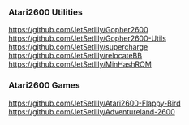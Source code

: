 ### Atari2600 Utilities

https://github.com/JetSetIlly/Gopher2600
https://github.com/JetSetIlly/Gopher2600-Utils
https://github.com/JetSetIlly/supercharge
https://github.com/JetSetIlly/relocateBB
https://github.com/JetSetIlly/MinHashROM

### Atari2600 Games

https://github.com/JetSetIlly/Atari2600-Flappy-Bird
https://github.com/JetSetIlly/Adventureland-2600

<!--
**JetSetIlly/JetSetIlly** is a ✨ _special_ ✨ repository because its `README.md` (this file) appears on your GitHub profile.

Here are some ideas to get you started:

- 🔭 I’m currently working on ...
- 🌱 I’m currently learning ...
- 👯 I’m looking to collaborate on ...
- 🤔 I’m looking for help with ...
- 💬 Ask me about ...
- 📫 How to reach me: ...
- 😄 Pronouns: ...
- ⚡ Fun fact: ...
-->
